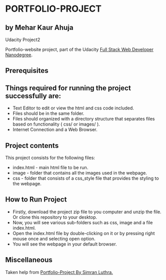 # PORTFOLIO-PROJECT
## by Mehar Kaur Ahuja
Udacity Project2

Portfolio-website project, part of the Udacity [Full Stack Web Developer
Nanodegree](https://www.udacity.com/course/full-stack-web-developer-nanodegree--nd004).

## Prerequisites
## Things required for running the project successfully are:
- Text Editor to edit or view the html and css code included.
- Files should be in the same folder.
- Files should organized with a directory structure that separates files based on functionality ( css/ or images/ ).
- Internet Connection and a Web Browser.

## Project contents

This project consists for the following files:

* index.html - main html file to be run.
* image - folder that contains all the images used in the webpage.
* css - folder that consists of a css_style file that provides the styling to the webpage.

## How to Run Project

- Firstly, download the project zip file to you computer and unzip the file. Or clone this repository to your desktop.
- Now, you will see various sub-folders such as css, image and a file index.html.
- Open the index.html file by double-clicking on it or by pressing right mouse once and selecting open option.
- You will see the webpage in your default browser.

## Miscellaneous

Taken help from [Portfolio-Project By Simran Luthra.](https://github.com/simranluthra/portfolio)
